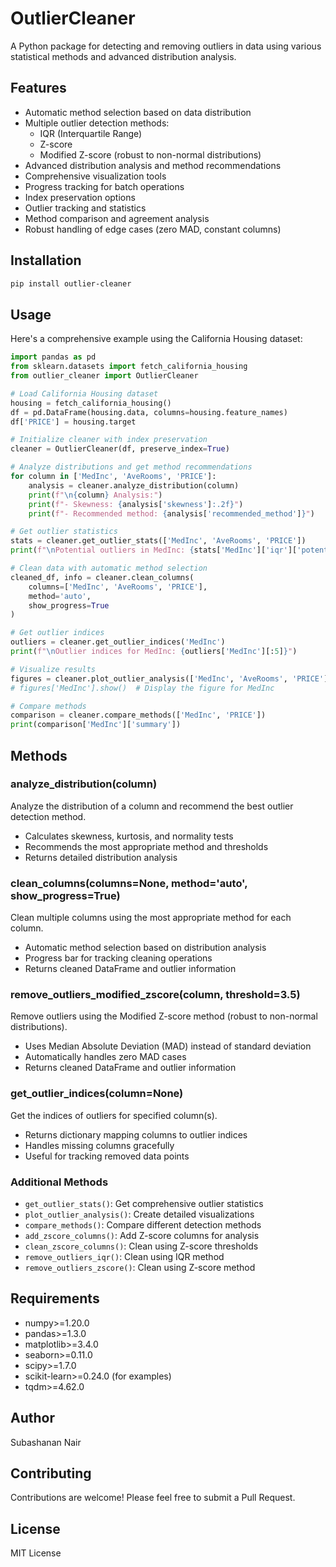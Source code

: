 # OutlierCleaner

A Python package for detecting and removing outliers in data using various statistical methods and advanced distribution analysis.

## Features

- Automatic method selection based on data distribution
- Multiple outlier detection methods:
  - IQR (Interquartile Range)
  - Z-score
  - Modified Z-score (robust to non-normal distributions)
- Advanced distribution analysis and method recommendations
- Comprehensive visualization tools
- Progress tracking for batch operations
- Index preservation options
- Outlier tracking and statistics
- Method comparison and agreement analysis
- Robust handling of edge cases (zero MAD, constant columns)

## Installation

```bash
pip install outlier-cleaner
```

## Usage

Here's a comprehensive example using the California Housing dataset:

```python
import pandas as pd
from sklearn.datasets import fetch_california_housing
from outlier_cleaner import OutlierCleaner

# Load California Housing dataset
housing = fetch_california_housing()
df = pd.DataFrame(housing.data, columns=housing.feature_names)
df['PRICE'] = housing.target

# Initialize cleaner with index preservation
cleaner = OutlierCleaner(df, preserve_index=True)

# Analyze distributions and get method recommendations
for column in ['MedInc', 'AveRooms', 'PRICE']:
    analysis = cleaner.analyze_distribution(column)
    print(f"\n{column} Analysis:")
    print(f"- Skewness: {analysis['skewness']:.2f}")
    print(f"- Recommended method: {analysis['recommended_method']}")

# Get outlier statistics
stats = cleaner.get_outlier_stats(['MedInc', 'AveRooms', 'PRICE'])
print(f"\nPotential outliers in MedInc: {stats['MedInc']['iqr']['potential_outliers']}")

# Clean data with automatic method selection
cleaned_df, info = cleaner.clean_columns(
    columns=['MedInc', 'AveRooms', 'PRICE'],
    method='auto',
    show_progress=True
)

# Get outlier indices
outliers = cleaner.get_outlier_indices('MedInc')
print(f"\nOutlier indices for MedInc: {outliers['MedInc'][:5]}")

# Visualize results
figures = cleaner.plot_outlier_analysis(['MedInc', 'AveRooms', 'PRICE'])
# figures['MedInc'].show()  # Display the figure for MedInc

# Compare methods
comparison = cleaner.compare_methods(['MedInc', 'PRICE'])
print(comparison['MedInc']['summary'])
```

## Methods

### analyze_distribution(column)
Analyze the distribution of a column and recommend the best outlier detection method.
- Calculates skewness, kurtosis, and normality tests
- Recommends the most appropriate method and thresholds
- Returns detailed distribution analysis

### clean_columns(columns=None, method='auto', show_progress=True)
Clean multiple columns using the most appropriate method for each column.
- Automatic method selection based on distribution analysis
- Progress bar for tracking cleaning operations
- Returns cleaned DataFrame and outlier information

### remove_outliers_modified_zscore(column, threshold=3.5)
Remove outliers using the Modified Z-score method (robust to non-normal distributions).
- Uses Median Absolute Deviation (MAD) instead of standard deviation
- Automatically handles zero MAD cases
- Returns cleaned DataFrame and outlier information

### get_outlier_indices(column=None)
Get the indices of outliers for specified column(s).
- Returns dictionary mapping columns to outlier indices
- Handles missing columns gracefully
- Useful for tracking removed data points

### Additional Methods
- `get_outlier_stats()`: Get comprehensive outlier statistics
- `plot_outlier_analysis()`: Create detailed visualizations
- `compare_methods()`: Compare different detection methods
- `add_zscore_columns()`: Add Z-score columns for analysis
- `clean_zscore_columns()`: Clean using Z-score thresholds
- `remove_outliers_iqr()`: Clean using IQR method
- `remove_outliers_zscore()`: Clean using Z-score method

## Requirements

- numpy>=1.20.0
- pandas>=1.3.0
- matplotlib>=3.4.0
- seaborn>=0.11.0
- scipy>=1.7.0
- scikit-learn>=0.24.0 (for examples)
- tqdm>=4.62.0

## Author

Subashanan Nair

## Contributing

Contributions are welcome! Please feel free to submit a Pull Request.

## License

MIT License 